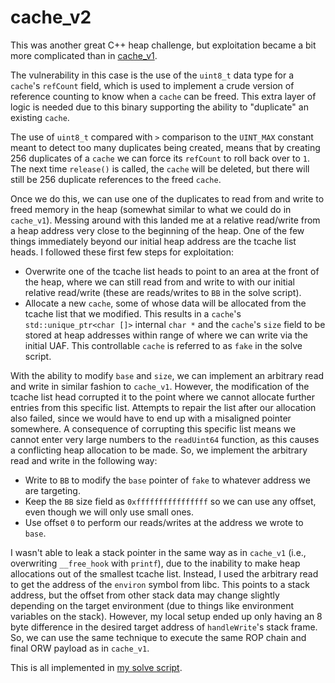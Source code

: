 # cache_v2

This was another great C++ heap challenge, but exploitation became a bit more complicated than in [cache_v1](../cache_v1).

The vulnerability in this case is the use of the `uint8_t` data type for a `cache`'s `refCount` field, which is used to implement a crude version of reference counting to know when a `cache` can be freed. This extra layer of logic is needed due to this binary supporting the ability to "duplicate" an existing `cache`.

The use of `uint8_t` compared with `>` comparison to the `UINT_MAX` constant meant to detect too many duplicates being created, means that by creating 256 duplicates of a `cache` we can force its `refCount` to roll back over to `1`. The next time `release()` is called, the `cache` will be deleted, but there will still be 256 duplicate references to the freed `cache`.

Once we do this, we can use one of the duplicates to read from and write to freed memory in the heap (somewhat similar to what we could do in `cache_v1`). Messing around with this landed me at a relative read/write from a heap address very close to the beginning of the heap. One of the few things immediately beyond our initial heap address are the tcache list heads. I followed these first few steps for exploitation:

* Overwrite one of the tcache list heads to point to an area at the front of the heap, where we can still read from and write to with our initial relative read/write (these are reads/writes to `BB` in the solve script).
* Allocate a new `cache`, some of whose data will be allocated from the tcache list that we modified. This results in a `cache`'s `std::unique_ptr<char []>` internal `char *` and the `cache`'s `size` field to be stored at heap addresses within range of where we can write via the initial UAF. This controllable `cache` is referred to as `fake` in the solve script.

With the ability to modify `base` and `size`, we can implement an arbitrary read and write in similar fashion to `cache_v1`. However, the modification of the tcache list head corrupted it to the point where we cannot allocate further entries from this specific list. Attempts to repair the list after our allocation also failed, since we would have to end up with a misaligned pointer somewhere. A consequence of corrupting this specific list means we cannot enter very large numbers to the `readUint64` function, as this causes a conflicting heap allocation to be made. So, we implement the arbitrary read and write in the following way:

* Write to `BB` to modify the `base` pointer of `fake` to whatever address we are targeting.
* Keep the `BB` size field as `0xffffffffffffffff` so we can use any offset, even though we will only use small ones.
* Use offset `0` to perform our reads/writes at the address we wrote to `base`.

I wasn't able to leak a stack pointer in the same way as in `cache_v1` (i.e., overwriting `__free_hook` with `printf`), due to the inability to make heap allocations out of the smallest tcache list. Instead, I used the arbitrary read to get the address of the `environ` symbol from libc. This points to a stack address, but the offset from other stack data may change slightly depending on the target environment (due to things like environment variables on the stack). However, my local setup ended up only having an 8 byte difference in the desired target address of `handleWrite`'s stack frame. So, we can use the same technique to execute the same ROP chain and final ORW payload as in `cache_v1`.

This is all implemented in [my solve script](./solve.py).
